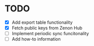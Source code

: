 # TODO

- [x] Add export table functionality
- [x] Fetch public keys from Zenon Hub
- [ ] Implement periodic sync funcitonality
- [ ] Add how-to information
